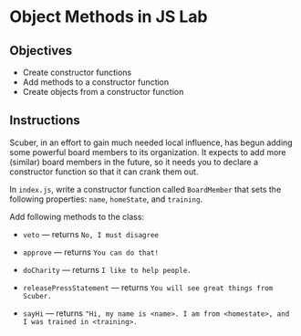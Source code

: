 # Object Methods in JS Lab

## Objectives
* Create constructor functions
* Add methods to a constructor function
* Create objects from a constructor function

## Instructions

Scuber, in an effort to gain much needed local influence, has begun adding some powerful board members to its organization.  It expects to add more (similar) board members in the future, so it needs you to declare a constructor function so that it can crank them out.

In `index.js`, write a constructor function called `BoardMember` that sets the following properties: `name`, `homeState`, and `training`.

Add following methods to the class:
- `veto` — returns `No, I must disagree`
 
- `approve` — returns `You can do that!`

- `doCharity` — returns `I like to help people.`

- `releasePressStatement` — returns `You will see great things from Scuber.`

- `sayHi` — returns `"Hi, my name is <name>. I am from <homestate>, and I was trained in <training>.`
